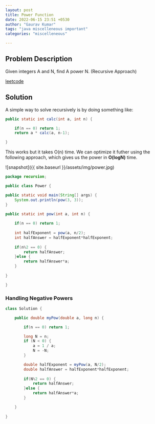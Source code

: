```yaml
---
layout: post
title: Power Function
date: 2022-06-15 23:51 +0530
author: "Gaurav Kumar"
tags: "java miscelleneous important"
categories: "miscelleneous"

---
```


## Problem Description

Given integers A and N, find A power N. (Recursive Approach)

[leetcode](https://leetcode.com/problems/powx-n/description/)

## Solution

A simple way to solve recursively is by doing something like:

```java
public static int calc(int a, int n) {

    if(n == 0) return 1;
    return a * calc(a, n-1);

}
```

This works but it takes O(n) time. We can optimize it futher using the following approach, which gives us the power in __O(logN)__ time.

![snapshot]({{ site.baseurl }}/assets/img/power.jpg)

```java
package recursion;

public class Power {

public static void main(String[] args) {
    System.out.println(pow(3, 3));
}

public static int pow(int a, int n) {
    
    if(n == 0) return 1;
    
    int halfExponent = pow(a, n/2);
    int halfAnswer = halfExponent*halfExponent;
    
    if(n%2 == 0) {
        return halfAnswer;
    }else {
        return halfAnswer*a;
    }
    
}

}
```

### Handling Negative Powers

```java
class Solution {

    public double myPow(double a, long n) {

        if(n == 0) return 1;

        long N = n;
        if (N < 0) {
            a = 1 / a;
            N = -N;
        }

        double halfExponent = myPow(a, N/2);
        double halfAnswer = halfExponent*halfExponent;
        
        if(N%2 == 0) {
            return halfAnswer;
        }else {
            return halfAnswer*a;
        }

    }
    
}
```
